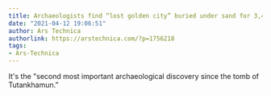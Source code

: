 ```yaml
---
title: Archaeologists find “lost golden city” buried under sand for 3,400 years
date: "2021-04-12 19:06:51"
author: Ars Technica
authorlink: https://arstechnica.com/?p=1756218
tags:
- Ars-Technica
---
```

It's the "second most important archaeological discovery since the tomb of Tutankhamun.”